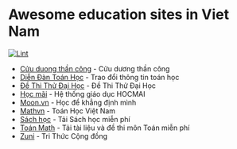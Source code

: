 # Awesome education sites in Viet Nam

[![Lint](https://github.com/SkoolPlus/awesome-edusites/actions/workflows/lint.yml/badge.svg)](https://github.com/SkoolPlus/awesome-edusites/actions/workflows/lint.yml)

* [Cửu duong thần công](https://cuuduongthancong.com) - Cửu dương thần công
* [Diễn Đàn Toán Học](https://diendantoanhoc.net) - Trao đổi thông tin toán học
* [Đề Thi Thử Đại Học](https://www.dethithudaihoc.com) - Đề Thi Thử Đại Học
* [Học mãi](https://hocmai.vn) - Hệ thống giáo dục HOCMAI
* [Moon.vn](https://moon.vn/logib) - Học để khẳng định mình
* [Mathvn](https://www.mathvn.com) - Toán Học Việt Nam
* [Sách học](https://sachhoc.com) - Tải Sách học miễn phí
* [Toán Math](https://toanmath.com) - Tải tài liệu và đề thi môn Toán miễn phí
* [Zuni](http://zuni.vn) - Tri Thức Cộng đồng
